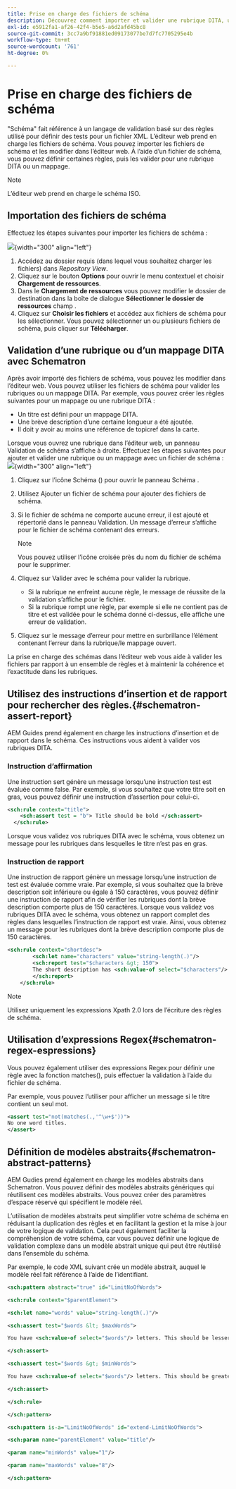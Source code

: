 ```yaml
---
title: Prise en charge des fichiers de schéma
description: Découvrez comment importer et valider une rubrique DITA, utiliser l’insertion d’instructions de rapport pour rechercher des règles, utiliser des expressions regex et définir des modèles abstraits dans les fichiers de schéma des Guides d’AEM.
exl-id: e5912fa1-af26-42f4-b5e5-a6d2afd45bc8
source-git-commit: 3cc7a9bf91881ed09173077be7d7fc7705295e4b
workflow-type: tm+mt
source-wordcount: '761'
ht-degree: 0%

---
```


# Prise en charge des fichiers de schéma

&quot;Schéma&quot; fait référence à un langage de validation basé sur des règles utilisé pour définir des tests pour un fichier XML. L’éditeur web prend en charge les fichiers de schéma. Vous pouvez importer les fichiers de schéma et les modifier dans l’éditeur web. À l’aide d’un fichier de schéma, vous pouvez définir certaines règles, puis les valider pour une rubrique DITA ou un mappage.

>[!NOTE]
>
> L’éditeur web prend en charge le schéma ISO.


## Importation des fichiers de schéma

Effectuez les étapes suivantes pour importer les fichiers de schéma :

![](images/scematron-panel-add.png){width="300" align="left"}

1. Accédez au dossier requis (dans lequel vous souhaitez charger les fichiers) dans *Repository View*.
1. Cliquez sur le bouton **Options** pour ouvrir le menu contextuel et choisir **Chargement de ressources**.
1. Dans le **Chargement de ressources** vous pouvez modifier le dossier de destination dans la boîte de dialogue **Sélectionner le dossier de ressources** champ .
1. Cliquez sur **Choisir les fichiers** et accédez aux fichiers de schéma pour les sélectionner. Vous pouvez sélectionner un ou plusieurs fichiers de schéma, puis cliquer sur **Télécharger**.

## Validation d’une rubrique ou d’un mappage DITA avec Schematron

Après avoir importé des fichiers de schéma, vous pouvez les modifier dans l’éditeur web. Vous pouvez utiliser les fichiers de schéma pour valider les rubriques ou un mappage DITA. Par exemple, vous pouvez créer les règles suivantes pour un mappage ou une rubrique DITA :

* Un titre est défini pour un mappage DITA.
* Une brève description d’une certaine longueur a été ajoutée.
* Il doit y avoir au moins une référence de topicref dans la carte.

Lorsque vous ouvrez une rubrique dans l’éditeur web, un panneau Validation de schéma s’affiche à droite. Effectuez les étapes suivantes pour ajouter et valider une rubrique ou un mappage avec un fichier de schéma :
![](images/schematron-validate.png){width="300" align="left"}

1. Cliquez sur l’icône Schéma () pour ouvrir le panneau Schéma .
1. Utilisez Ajouter un fichier de schéma pour ajouter des fichiers de schéma.
1. Si le fichier de schéma ne comporte aucune erreur, il est ajouté et répertorié dans le panneau Validation. Un message d’erreur s’affiche pour le fichier de schéma contenant des erreurs.
   >[!NOTE]
   >
   >Vous pouvez utiliser l’icône croisée près du nom du fichier de schéma pour le supprimer.
1. Cliquez sur Valider avec le schéma pour valider la rubrique.

   * Si la rubrique ne enfreint aucune règle, le message de réussite de la validation s’affiche pour le fichier.
   * Si la rubrique rompt une règle, par exemple si elle ne contient pas de titre et est validée pour le schéma donné ci-dessus, elle affiche une erreur de validation.

1. Cliquez sur le message d’erreur pour mettre en surbrillance l’élément contenant l’erreur dans la rubrique/le mappage ouvert.

La prise en charge des schémas dans l’éditeur web vous aide à valider les fichiers par rapport à un ensemble de règles et à maintenir la cohérence et l’exactitude dans les rubriques.

## Utilisez des instructions d’insertion et de rapport pour rechercher des règles.{#schematron-assert-report}

AEM Guides prend également en charge les instructions d’insertion et de rapport dans le schéma. Ces instructions vous aident à valider vos rubriques DITA.

### Instruction d’affirmation

Une instruction sert génère un message lorsqu’une instruction test est évaluée comme false. Par exemple, si vous souhaitez que votre titre soit en gras, vous pouvez définir une instruction d’assertion pour celui-ci.

```XML
<sch:rule context="title"> 
    <sch:assert test = "b"> Title should be bold </sch:assert>
  </sch:rule>
```

Lorsque vous validez vos rubriques DITA avec le schéma, vous obtenez un message pour les rubriques dans lesquelles le titre n’est pas en gras.

### Instruction de rapport

Une instruction de rapport génère un message lorsqu’une instruction de test est évaluée comme vraie. Par exemple, si vous souhaitez que la brève description soit inférieure ou égale à 150 caractères, vous pouvez définir une instruction de rapport afin de vérifier les rubriques dont la brève description comporte plus de 150 caractères.
Lorsque vous validez vos rubriques DITA avec le schéma, vous obtenez un rapport complet des règles dans lesquelles l’instruction de rapport est vraie. Ainsi, vous obtenez un message pour les rubriques dont la brève description comporte plus de 150 caractères.


```XML
<sch:rule context="shortdesc"> 
        <sch:let name="characters" value="string-length(.)"/> 
        <sch:report test="$characters &gt; 150">  
        The short description has <sch:value-of select="$characters"/> characters. It should contain more than 150 characters.      
        </sch:report>   
    </sch:rule> 
```

>[!NOTE]
>
> Utilisez uniquement les expressions Xpath 2.0 lors de l’écriture des règles de schéma.

## Utilisation d’expressions Regex{#schematron-regex-espressions}

Vous pouvez également utiliser des expressions Regex pour définir une règle avec la fonction matches(), puis effectuer la validation à l’aide du fichier de schéma.

Par exemple, vous pouvez l’utiliser pour afficher un message si le titre contient un seul mot.

```XML
<assert test="not(matches(.,'^\w+$'))"> 
No one word titles.
</assert>  
```


## Définition de modèles abstraits{#schematron-abstract-patterns}

AEM Gudies prend également en charge les modèles abstraits dans Schematron. Vous pouvez définir des modèles abstraits génériques qui réutilisent ces modèles abstraits.  Vous pouvez créer des paramètres d’espace réservé qui spécifient le modèle réel.


L’utilisation de modèles abstraits peut simplifier votre schéma de schéma en réduisant la duplication des règles et en facilitant la gestion et la mise à jour de votre logique de validation. Cela peut également faciliter la compréhension de votre schéma, car vous pouvez définir une logique de validation complexe dans un modèle abstrait unique qui peut être réutilisé dans l’ensemble du schéma.


Par exemple, le code XML suivant crée un modèle abstrait, auquel le modèle réel fait référence à l’aide de l’identifiant.

```XML
<sch:pattern abstract="true" id="LimitNoOfWords"> 

<sch:rule context="$parentElement"> 

<sch:let name="words" value="string-length(.)"/> 

<sch:assert test="$words &lt; $maxWords"> 

You have <sch:value-of select="$words"/> letters. This should be lesser than <sch:value-of select="$maxWords"/>. 

</sch:assert>  

<sch:assert test="$words &gt; $minWords"> 

You have <sch:value-of select="$words"/> letters. This should be greater than <sch:value-of select="$minWords"/>. 

</sch:assert>  

</sch:rule> 

</sch:pattern> 

<sch:pattern is-a="LimitNoOfWords" id="extend-LimitNoOfWords"> 

<sch:param name="parentElement" value="title"/> 

<param name="minWords" value="1"/> 

<param name="maxWords" value="8"/> 

</sch:pattern> 
```
